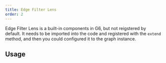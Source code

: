 ```yaml
---
title: Edge Filter Lens
order: 2
---
```


Edge Filter Lens is a built-in components in G6, but not reigstered by default. It needs to be imported into the code and registered with the `extend` method, and then you could configured it to the graph instance.

## Usage
